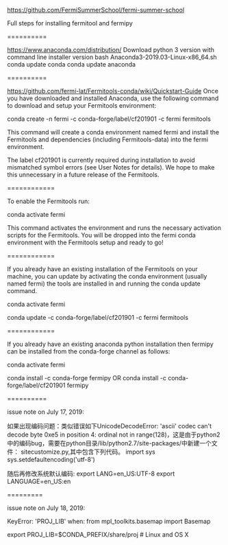 https://github.com/FermiSummerSchool/fermi-summer-school


Full steps for installing fermitool and fermipy

==========

https://www.anaconda.com/distribution/
Download python 3 version with command line installer version
bash Anaconda3-2019.03-Linux-x86_64.sh
conda update conda
conda update anaconda

==========

https://github.com/fermi-lat/Fermitools-conda/wiki/Quickstart-Guide
Once you have downloaded and installed Anaconda, use the following command to download and setup your Fermitools environment:

conda create -n fermi -c conda-forge/label/cf201901 -c fermi fermitools

This command will create a conda environment named fermi and install the Fermitools and dependencies (including Fermitools-data) into the fermi environment.

The label cf201901 is currently required during installation to avoid mismatched symbol errors (see User Notes for details). We hope to make this unnecessary in a future release of the Fermitools.

============

To enable the Fermitools run:

conda activate fermi

This command activates the environment and runs the necessary activation scripts for the Fermitools. You will be dropped into the fermi conda environment with the Fermitools setup and ready to go!

============

If you already have an existing installation of the Fermitools on your machine, you can update by activating the conda environment (usually named fermi) the tools are installed in and running the conda update command.

conda activate fermi

conda update -c conda-forge/label/cf201901 -c fermi fermitools

============

If you already have an existing anaconda python installation then fermipy can be installed from the conda-forge channel as follows:

conda activate fermi

conda install -c conda-forge fermipy 
OR
conda install -c conda-forge/label/cf201901 fermipy 

==========

issue note on July 17, 2019:

如果出现编码问题：类似错误如下UnicodeDecodeError: 'ascii' codec can't decode byte 0xe5 in position 4: ordinal not in range(128)，这是由于python2中的编码bug，需要在python目录/lib/python2.7/site-packages/中新建一个文件：
sitecustomize.py,其中包含下列代码。
import sys
sys.setdefaultencoding('utf-8')

随后再修改系统默认编码:
export LANG=en_US:UTF-8
export LANGUAGE=en_US:en

=========

issue note on July 18, 2019:

KeyError: 'PROJ_LIB' when: from mpl_toolkits.basemap import Basemap

export PROJ_LIB=$CONDA_PREFIX/share/proj  # Linux and OS X
